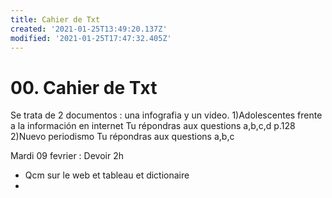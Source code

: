 ```yaml
---
title: Cahier de Txt
created: '2021-01-25T13:49:20.137Z'
modified: '2021-01-25T17:47:32.405Z'
---
```


# 00. Cahier de Txt

Se trata de 2 documentos : una infografia y un video.
1)Adolescentes frente a la información en internet Tu répondras aux questions a,b,c,d p.128
2)Nuevo periodismo Tu répondras aux questions a,b,c


Mardi 09 fevrier : Devoir 2h
- Qcm sur le web et tableau et dictionaire
- 
